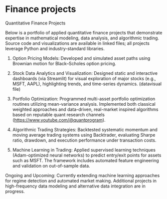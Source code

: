 # Finance projects
Quantitative Finance Projects

Below is a portfolio of applied quantitative finance projects that demonstrate expertise in mathematical modeling, data analysis, and algorithmic trading. Source code and visualizations are available in linked files; all projects leverage Python and industry-standard libraries.

1) Option Pricing Models:
   Developed and simulated asset paths using Brownian motion for Black–Scholes option pricing.

2) Stock Data Analytics and Visualization:
   Designed static and interactive dashboards (via Streamlit) for visual exploration of major stocks (e.g., MSFT, AAPL), highlighting trends, and time-series dynamics. (datavisual file)

4) Portfolio Optimization:
   Programmed multi-asset portfolio optimization routines utilizing mean-variance analysis. Implemented both classical weighted approaches and data-driven, real-market inspired algorithms based     on reputable quant research channels (https://www.youtube.com/@quantprogram).
   
5) Algorithmic Trading Strategies:
   Backtested systematic momentum and moving average trading systems using Backtrader, evaluating Sharpe ratio, drawdown, and execution performance under transaction costs.

6) Machine Learning in Trading:
   Applied supervised learning techniques (Adam-optimized neural networks) to predict entry/exit points for assets such as MSFT. The framework includes automated feature engineering and             validation on out-of-sample data.
   
Ongoing and Upcoming:
Currently extending machine learning approaches for regime detection and automated market making. Additional projects in high-frequency data modeling and alternative data integration are in progress.
